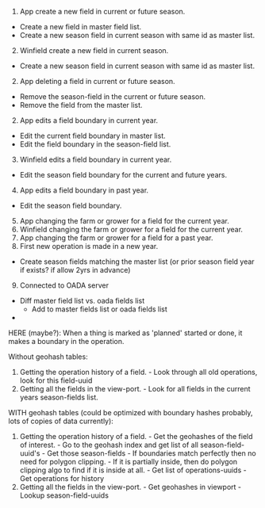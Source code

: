 1) App create a new field in current or future season.
  - Create a new field in master field list.
  - Create a new season field in current season with same id as master list.
2) Winfield create a new field in current season.
  - Create a new season field in current season with same id as master list.
2) App deleting a field in current or future season.
  - Remove the season-field in the current or future season.
  - Remove the field from the master list.
2) App edits a field boundary in current year.
  - Edit the current field boundary in master list.
  - Edit the field boundary in the season-field list.
3) Winfield edits a field boundary in current year.
  - Edit the season field boundary for the current and future years.
4) App edits a field boundary in past year.
  - Edit the season field boundary.
5) App changing the farm or grower for a field for the current year.
6) Winfield changing the farm or grower for a field for the current year.
7) App changing the farm or grower for a field for a past year.
8) First new operation is made in a new year.
  - Create season fields matching the master list (or prior season field year if exists? if allow 2yrs in advance)
9) Connected to OADA server
  - Diff master field list vs. oada fields list
    - Add to master fields list or oada fields list
  -   

HERE (maybe?): When a thing is marked as 'planned' started or done, it makes a boundary in the operation.


Without geohash tables:
  1) Getting the operation history of a field.
    - Look through all old operations, look for this field-uuid
  2) Getting all the fields in the view-port.
    - Look for all fields in the current years season-fields list.

WITH geohash tables (could be optimized with boundary hashes probably, lots of copies of data currently):
  1) Getting the operation history of a field.
    - Get the geohashes of the field of interest.
    - Go to the geohash index and get list of all season-field-uuid's
    - Get those season-fields
    - If boundaries match perfectly then no need for polygon clipping.
    - If it is partially inside, then do polygon clipping algo to find if it is inside at all.
    - Get list of operations-uuids
    - Get operations for history
  2) Getting all the fields in the view-port.
    - Get geohashes in viewport
    - Lookup season-field-uuids
